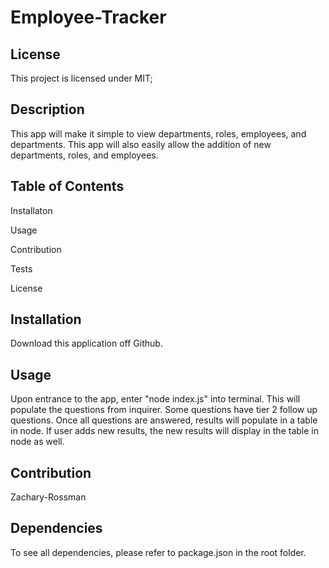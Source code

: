 # Employee-Tracker


## License
This project is licensed under MIT;

## Description
This app will make it simple to view departments, roles, employees, and departments. This app will also easily allow the addition of new departments, roles, and employees.  

## Table of Contents
Installaton

Usage

Contribution

Tests

License

## Installation
Download this application off Github.

## Usage
Upon entrance to the app, enter "node index.js" into terminal. This will populate the questions from inquirer. Some questions have tier 2 follow up questions. Once all questions are answered, results will populate in a table in node. If user adds new results, the new results will display in the table in node as well.

## Contribution
Zachary-Rossman

## Dependencies
To see all dependencies, please refer to package.json in the root folder.